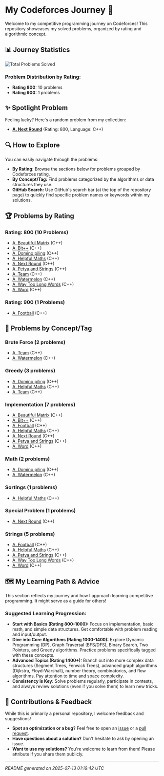 # My Codeforces Journey 🚀
Welcome to my competitive programming journey on Codeforces! This repository showcases my solved problems, organized by rating and algorithmic concept.

## 📊 Journey Statistics
![Total Problems Solved](https://img.shields.io/badge/Total_Problems-11-blue)

### Problem Distribution by Rating:
- **Rating 800:** 10 problems
- **Rating 900:** 1 problems

## ✨ Spotlight Problem
Feeling lucky? Here's a random problem from my collection:
* **[A. Next Round](https://codeforces.com/problemset/problem/158/A)** (Rating: 800, Language: C++)

## 🔍 How to Explore
You can easily navigate through the problems:
- **By Rating:** Browse the sections below for problems grouped by Codeforces rating.
- **By Concept/Tag:** Find problems categorized by the algorithms or data structures they use.
- **GitHub Search:** Use GitHub's search bar (at the top of the repository page) to quickly find specific problem names or keywords within my solutions.

## 🏆 Problems by Rating
### Rating: 800 (10 Problems)

* [A. Beautiful Matrix](https://codeforces.com/problemset/problem/263/A) (C++)
* [A. Bit++](https://codeforces.com/problemset/problem/282/A) (C++)
* [A. Domino piling](https://codeforces.com/problemset/problem/50/A) (C++)
* [A. Helpful Maths](https://codeforces.com/problemset/problem/339/A) (C++)
* [A. Next Round](https://codeforces.com/problemset/problem/158/A) (C++)
* [A. Petya and Strings](https://codeforces.com/problemset/problem/112/A) (C++)
* [A. Team](https://codeforces.com/problemset/problem/231/A) (C++)
* [A. Watermelon](https://codeforces.com/contest/4/problem/A) (C++)
* [A. Way Too Long Words](https://codeforces.com/problemset/problem/71/A) (C++)
* [A. Word](https://codeforces.com/problemset/problem/59/A) (C++)

### Rating: 900 (1 Problems)

* [A. Football](https://codeforces.com/problemset/problem/96/A) (C++)

## 🧩 Problems by Concept/Tag
### Brute Force (2 problems)

* [A. Team](https://codeforces.com/problemset/problem/231/A) (C++)
* [A. Watermelon](https://codeforces.com/contest/4/problem/A) (C++)

### Greedy (3 problems)

* [A. Domino piling](https://codeforces.com/problemset/problem/50/A) (C++)
* [A. Helpful Maths](https://codeforces.com/problemset/problem/339/A) (C++)
* [A. Team](https://codeforces.com/problemset/problem/231/A) (C++)

### Implementation (7 problems)

* [A. Beautiful Matrix](https://codeforces.com/problemset/problem/263/A) (C++)
* [A. Bit++](https://codeforces.com/problemset/problem/282/A) (C++)
* [A. Football](https://codeforces.com/problemset/problem/96/A) (C++)
* [A. Helpful Maths](https://codeforces.com/problemset/problem/339/A) (C++)
* [A. Next Round](https://codeforces.com/problemset/problem/158/A) (C++)
* [A. Petya and Strings](https://codeforces.com/problemset/problem/112/A) (C++)
* [A. Word](https://codeforces.com/problemset/problem/59/A) (C++)

### Math (2 problems)

* [A. Domino piling](https://codeforces.com/problemset/problem/50/A) (C++)
* [A. Watermelon](https://codeforces.com/contest/4/problem/A) (C++)

### Sortings (1 problems)

* [A. Helpful Maths](https://codeforces.com/problemset/problem/339/A) (C++)

### Special Problem (1 problems)

* [A. Next Round](https://codeforces.com/problemset/problem/158/A) (C++)

### Strings (5 problems)

* [A. Football](https://codeforces.com/problemset/problem/96/A) (C++)
* [A. Helpful Maths](https://codeforces.com/problemset/problem/339/A) (C++)
* [A. Petya and Strings](https://codeforces.com/problemset/problem/112/A) (C++)
* [A. Way Too Long Words](https://codeforces.com/problemset/problem/71/A) (C++)
* [A. Word](https://codeforces.com/problemset/problem/59/A) (C++)

## 🗺️ My Learning Path & Advice
This section reflects my journey and how I approach learning competitive programming. It might serve as a guide for others!

### Suggested Learning Progression:
- **Start with Basics (Rating 800-1000):** Focus on implementation, basic math, and simple data structures. Get comfortable with problem reading and input/output.
- **Dive into Core Algorithms (Rating 1000-1400):** Explore Dynamic Programming (DP), Graph Traversal (BFS/DFS), Binary Search, Two Pointers, and Greedy algorithms. Practice problems specifically tagged with these concepts.
- **Advanced Topics (Rating 1400+):** Branch out into more complex data structures (Segment Trees, Fenwick Trees), advanced graph algorithms (Dijkstra, Floyd-Warshall), number theory, combinatorics, and flow algorithms. Pay attention to time and space complexity.
- **Consistency is Key:** Solve problems regularly, participate in contests, and always review solutions (even if you solve them) to learn new tricks.

## 🤝 Contributions & Feedback
While this is primarily a personal repository, I welcome feedback and suggestions!
- **Spot an optimization or a bug?** Feel free to open an [issue](https://github.com/Angkon-Kar/Codeforces-Journey/issues) or a [pull request](https://github.com/Angkon-Kar/Codeforces-Journey/pulls).
- **Have questions about a solution?** Don't hesitate to ask by opening an issue.
- **Want to use my solutions?** You're welcome to learn from them! Please attribute if you share them publicly.

---
*README generated on 2025-07-13 01:16:42 UTC*
